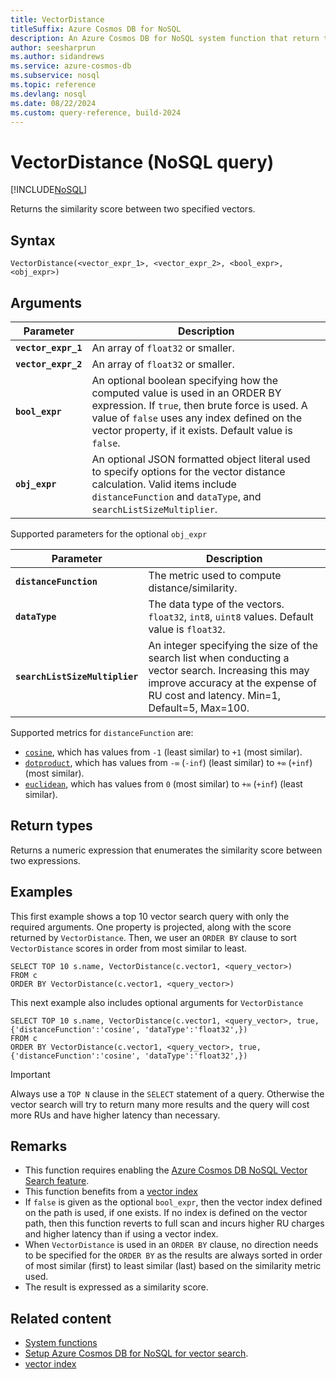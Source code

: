 ```yaml
---
title: VectorDistance
titleSuffix: Azure Cosmos DB for NoSQL
description: An Azure Cosmos DB for NoSQL system function that return the similarity score between two vectors for one or more items in a container.
author: seesharprun
ms.author: sidandrews
ms.service: azure-cosmos-db
ms.subservice: nosql
ms.topic: reference
ms.devlang: nosql
ms.date: 08/22/2024
ms.custom: query-reference, build-2024
---
```


# VectorDistance (NoSQL query)

[!INCLUDE[NoSQL](../../includes/appliesto-nosql.md)]

Returns the similarity score between two specified vectors.

## Syntax

```nosql
VectorDistance(<vector_expr_1>, <vector_expr_2>, <bool_expr>, <obj_expr>)  
```

## Arguments

| Parameter | Description |
| --- | --- |
| **`vector_expr_1`** | An array of `float32` or smaller. |
| **`vector_expr_2`** | An array of `float32` or smaller. |
| **`bool_expr`** | An optional boolean specifying how the computed value is used in an ORDER BY expression. If `true`, then brute force is used. A value of `false` uses any index defined on the vector property, if it exists. Default value is `false`. |
|**`obj_expr`**| An optional JSON formatted object literal used to specify options for the vector distance calculation. Valid items include `distanceFunction` and `dataType`, and `searchListSizeMultiplier`. |

Supported parameters for the optional `obj_expr`

| Parameter | Description |
| --- | --- | 
| **`distanceFunction`** | The metric used to compute distance/similarity. |
| **`dataType`** | The data type of the vectors. `float32`, `int8`, `uint8` values. Default value is `float32`. |
| **`searchListSizeMultiplier`** | An integer specifying the size of the search list when conducting a vector search.  Increasing this may improve accuracy at the expense of RU cost and latency. Min=1, Default=5, Max=100. |

Supported metrics for `distanceFunction` are:

- [`cosine`](https://en.wikipedia.org/wiki/Cosine_similarity), which has values from `-1` (least similar) to `+1` (most similar).  
- [`dotproduct`](https://en.wikipedia.org/wiki/Dot_product), which has values from `-∞` (`-inf`) (least similar) to `+∞` (`+inf`) (most similar).
- [`euclidean`](https://en.wikipedia.org/wiki/Euclidean_distance), which has values from `0` (most similar) to `+∞` (`+inf`) (least similar).

## Return types

Returns a numeric expression that enumerates the similarity score between two expressions.

## Examples

This first example shows a top 10 vector search query with only the required arguments. One property is projected, along with the score returned by `VectorDistance`. Then, we user an `ORDER BY` clause to sort `VectorDistance` scores in order from most similar to least.

```nosql
SELECT TOP 10 s.name, VectorDistance(c.vector1, <query_vector>)
FROM c
ORDER BY VectorDistance(c.vector1, <query_vector>)
```

This next example also includes optional arguments for `VectorDistance`

```nosql
SELECT TOP 10 s.name, VectorDistance(c.vector1, <query_vector>, true, {'distanceFunction':'cosine', 'dataType':'float32',})
FROM c
ORDER BY VectorDistance(c.vector1, <query_vector>, true, {'distanceFunction':'cosine', 'dataType':'float32',})
```

>[!IMPORTANT]
> Always use a `TOP N` clause in the `SELECT` statement of a query. Otherwise the vector search will try to return many more results and the query will cost more RUs and have higher latency than necessary.

## Remarks

- This function requires enabling the [Azure Cosmos DB NoSQL Vector Search feature](../vector-search.md#enable-the-vector-indexing-and-search-feature).
- This function benefits from a [vector index](../../index-policy.md#vector-indexes)
- If `false` is given as the optional `bool_expr`, then the vector index defined on the path is used, if one exists. If no index is defined on the vector path, then this function reverts to full scan and incurs higher RU charges and higher latency than if using a vector index.
- When `VectorDistance` is used in an `ORDER BY` clause, no direction needs to be specified for the `ORDER BY` as the results are always sorted in order of most similar (first) to least similar (last) based on the similarity metric used.
- The result is expressed as a similarity score.

## Related content

- [System functions](system-functions.yml)
- [Setup Azure Cosmos DB for NoSQL for vector search](../vector-search.md).
- [vector index](../../index-policy.md#vector-indexes)
